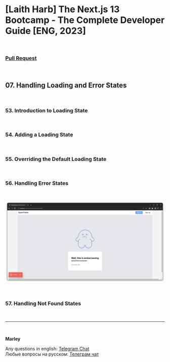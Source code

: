 # [Laith Harb] The Next.js 13 Bootcamp - The Complete Developer Guide [ENG, 2023]

<br/>

### [Pull Request](https://github.com/webmakaka/The-Next.js-13-Bootcamp-The-Complete-Developer-Guide/pull/5)

<br/>

## 07. Handling Loading and Error States

<br/>

### 53. Introduction to Loading State

<br/>

### 54. Adding a Loading State

<br/>

### 55. Overriding the Default Loading State

<br/>

### 56. Handling Error States

<br/>

![Application](/img/pic-ch07-img01.png?raw=true)

<br/>

### 57. Handling Not Found States

<br/>

---

<br/>

**Marley**

Any questions in english: <a href="https://jsdev.org/chat/">Telegram Chat</a>  
Любые вопросы на русском: <a href="https://jsdev.ru/chat/">Телеграм чат</a>
